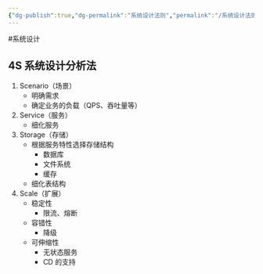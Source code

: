 ```yaml
---
{"dg-publish":true,"dg-permalink":"系统设计法则","permalink":"/系统设计法则/"}
---
```



#系统设计 

## 4S 系统设计分析法

1. Scenario（场景）
	- 明确需求
	- 确定业务的负载（QPS、吞吐量等）
2. Service（服务）
	- 细化服务
3. Storage（存储）
	- 根据服务特性选择存储结构
		- 数据库
		- 文件系统
		- 缓存
	- 细化表结构
4. Scale（扩展）
	- 稳定性
		- 限流、熔断
	- 容错性
		- 降级
	- 可伸缩性
		- 无状态服务
		- CD 的支持